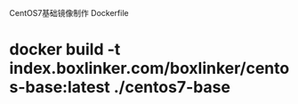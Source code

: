 CentOS7基础镜像制作 Dockerfile

# docker build -t index.boxlinker.com/boxlinker/centos-base:latest ./centos7-base

